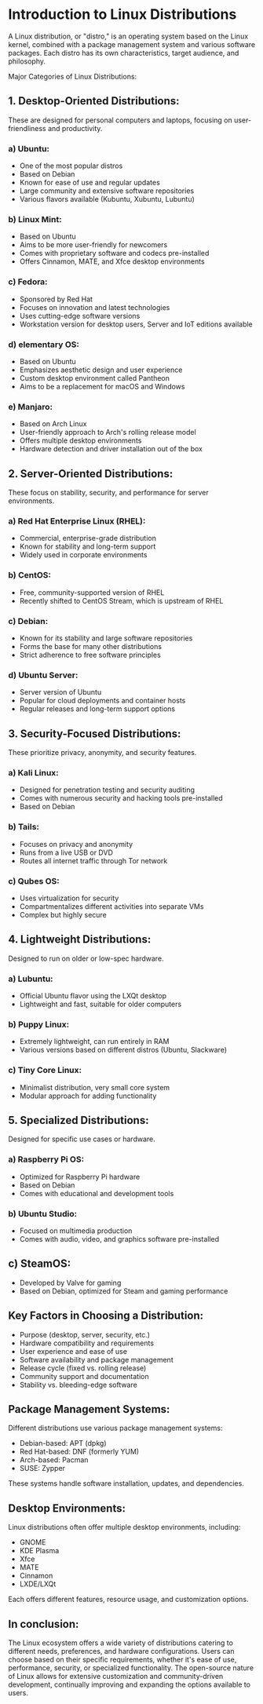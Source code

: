 # Introduction to Linux Distributions

A Linux distribution, or "distro," is an operating system based on the Linux kernel, combined with a package management system and various software packages. Each distro has its own characteristics, target audience, and philosophy.

Major Categories of Linux Distributions:

## 1. Desktop-Oriented Distributions:
These are designed for personal computers and laptops, focusing on user-friendliness and productivity.

### a) Ubuntu:
- One of the most popular distros
- Based on Debian
- Known for ease of use and regular updates
- Large community and extensive software repositories
- Various flavors available (Kubuntu, Xubuntu, Lubuntu)

### b) Linux Mint:
- Based on Ubuntu
- Aims to be more user-friendly for newcomers
- Comes with proprietary software and codecs pre-installed
- Offers Cinnamon, MATE, and Xfce desktop environments

### c) Fedora:
- Sponsored by Red Hat
- Focuses on innovation and latest technologies
- Uses cutting-edge software versions
- Workstation version for desktop users, Server and IoT editions available

### d) elementary OS:
- Based on Ubuntu
- Emphasizes aesthetic design and user experience
- Custom desktop environment called Pantheon
- Aims to be a replacement for macOS and Windows

### e) Manjaro:
- Based on Arch Linux
- User-friendly approach to Arch's rolling release model
- Offers multiple desktop environments
- Hardware detection and driver installation out of the box

## 2. Server-Oriented Distributions:
These focus on stability, security, and performance for server environments.

### a) Red Hat Enterprise Linux (RHEL):
- Commercial, enterprise-grade distribution
- Known for stability and long-term support
- Widely used in corporate environments

### b) CentOS:
- Free, community-supported version of RHEL
- Recently shifted to CentOS Stream, which is upstream of RHEL

### c) Debian:
- Known for its stability and large software repositories
- Forms the base for many other distributions
- Strict adherence to free software principles

### d) Ubuntu Server:
- Server version of Ubuntu
- Popular for cloud deployments and container hosts
- Regular releases and long-term support options

## 3. Security-Focused Distributions:
These prioritize privacy, anonymity, and security features.

### a) Kali Linux:
- Designed for penetration testing and security auditing
- Comes with numerous security and hacking tools pre-installed
- Based on Debian

### b) Tails:
- Focuses on privacy and anonymity
- Runs from a live USB or DVD
- Routes all internet traffic through Tor network

### c) Qubes OS:
- Uses virtualization for security
- Compartmentalizes different activities into separate VMs
- Complex but highly secure

## 4. Lightweight Distributions:
Designed to run on older or low-spec hardware.

### a) Lubuntu:
- Official Ubuntu flavor using the LXQt desktop
- Lightweight and fast, suitable for older computers

### b) Puppy Linux:
- Extremely lightweight, can run entirely in RAM
- Various versions based on different distros (Ubuntu, Slackware)

### c) Tiny Core Linux:
- Minimalist distribution, very small core system
- Modular approach for adding functionality

## 5. Specialized Distributions:
Designed for specific use cases or hardware.

### a) Raspberry Pi OS:
- Optimized for Raspberry Pi hardware
- Based on Debian
- Comes with educational and development tools

### b) Ubuntu Studio:
- Focused on multimedia production
- Comes with audio, video, and graphics software pre-installed

## c) SteamOS:
- Developed by Valve for gaming
- Based on Debian, optimized for Steam and gaming performance

## Key Factors in Choosing a Distribution:
- Purpose (desktop, server, security, etc.)
- Hardware compatibility and requirements
- User experience and ease of use
- Software availability and package management
- Release cycle (fixed vs. rolling release)
- Community support and documentation
- Stability vs. bleeding-edge software

## Package Management Systems:
Different distributions use various package management systems:
- Debian-based: APT (dpkg)
- Red Hat-based: DNF (formerly YUM)
- Arch-based: Pacman
- SUSE: Zypper

These systems handle software installation, updates, and dependencies.

## Desktop Environments:
Linux distributions often offer multiple desktop environments, including:
- GNOME
- KDE Plasma
- Xfce
- MATE
- Cinnamon
- LXDE/LXQt

Each offers different features, resource usage, and customization options.

## In conclusion:
The Linux ecosystem offers a wide variety of distributions catering to different needs, preferences, and hardware configurations. Users can choose based on their specific requirements, whether it's ease of use, performance, security, or specialized functionality. The open-source nature of Linux allows for extensive customization and community-driven development, continually improving and expanding the options available to users.
